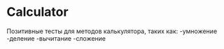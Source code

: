 # Calculator

Позитивные тесты для методов калькулятора, таких как:
-умножение
-деление
-вычитание
-сложение
